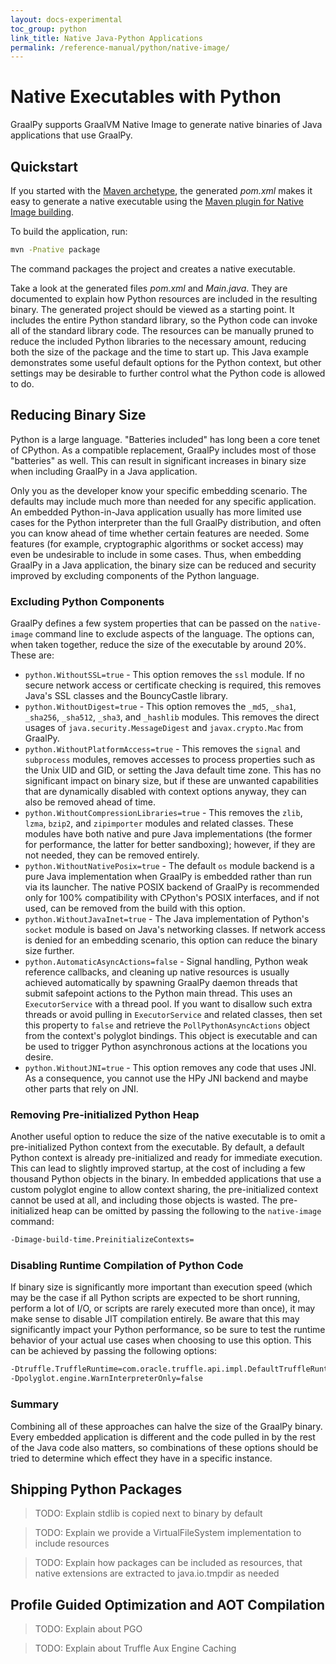 ```yaml
---
layout: docs-experimental
toc_group: python
link_title: Native Java-Python Applications
permalink: /reference-manual/python/native-image/
---
```


# Native Executables with Python

GraalPy supports GraalVM Native Image to generate native binaries of Java applications that use GraalPy.

## Quickstart

If you started with the [Maven archetype](README.md), the generated _pom.xml_ makes it easy to generate a native executable using the [Maven plugin for Native Image building](https://graalvm.github.io/native-build-tools/latest/maven-plugin.html).

To build the application, run:
```bash
mvn -Pnative package
```
The command packages the project and creates a native executable.

Take a look at the generated files _pom.xml_ and _Main.java_.
They are documented to explain how Python resources are included in the resulting binary.
The generated project should be viewed as a starting point.
It includes the entire Python standard library, so the Python code can invoke all of the standard library code.
The resources can be manually pruned to reduce the included Python libraries to the necessary amount, reducing both the size of the package and the time to start up.
This Java example demonstrates some useful default options for the Python context, but other settings may be desirable to further control what the Python code is allowed to do.

## Reducing Binary Size

Python is a large language.
"Batteries included" has long been a core tenet of CPython.
As a compatible replacement, GraalPy includes most of those "batteries" as well.
This can result in significant increases in binary size when including GraalPy in a Java application.

Only you as the developer know your specific embedding scenario.
The defaults may include much more than needed for any specific application.
An embedded Python-in-Java application usually has more limited use cases for the Python interpreter than the full GraalPy distribution, and often you can know ahead of time whether certain features are needed.
Some features (for example, cryptographic algorithms or socket access) may even be undesirable to include in some cases.
Thus, when embedding GraalPy in a Java application, the binary size can be reduced and security improved by excluding components of the Python language.

### Excluding Python Components

GraalPy defines a few system properties that can be passed on the `native-image` command line to exclude aspects of the language.
The options can, when taken together, reduce the size of the executable by around 20%.
These are:

* `python.WithoutSSL=true` - This option removes the `ssl` module.
  If no secure network access or certificate checking is required, this removes Java's SSL classes and the BouncyCastle library.
* `python.WithoutDigest=true` - This option removes the `_md5`, `_sha1`, `_sha256`, `_sha512`, `_sha3`, and `_hashlib` modules.
  This removes the direct usages of `java.security.MessageDigest` and `javax.crypto.Mac` from GraalPy.
* `python.WithoutPlatformAccess=true` - This removes the `signal` and `subprocess` modules, removes accesses to process properties such as the Unix UID and GID, or setting the Java default time zone.
  This has no significant impact on binary size, but if these are unwanted capabilities that are dynamically disabled with context options anyway, they can also be removed ahead of time.
* `python.WithoutCompressionLibraries=true` - This removes the `zlib`, `lzma`, `bzip2`, and `zipimporter` modules and related classes.
  These modules have both native and pure Java implementations (the former for performance, the latter for better sandboxing); however, if they are not needed, they can be removed entirely.
* `python.WithoutNativePosix=true` - The default `os` module backend is a pure Java implementation when GraalPy is embedded rather than run via its launcher.
  The native POSIX backend of GraalPy is recommended only for 100% compatibility with CPython's POSIX interfaces, and if not used, can be removed from the build with this option.
* `python.WithoutJavaInet=true` - The Java implementation of Python's `socket` module is based on Java's networking classes.
  If network access is denied for an embedding scenario, this option can reduce the binary size further.
* `python.AutomaticAsyncActions=false` - Signal handling, Python weak reference callbacks, and cleaning up native resources is usually achieved automatically by spawning GraalPy daemon threads that submit safepoint actions to the Python main thread.
  This uses an `ExecutorService` with a thread pool.
  If you want to disallow such extra threads or avoid pulling in `ExecutorService` and related classes, then set this property to `false` and retrieve the `PollPythonAsyncActions` object from the context's polyglot bindings.
  This object is executable and can be used to trigger Python asynchronous actions at the locations you desire.
* `python.WithoutJNI=true` - This option removes any code that uses JNI. As a consequence, you cannot use the HPy JNI backend and maybe other parts that rely on JNI.


### Removing Pre-initialized Python Heap

Another useful option to reduce the size of the native executable is to omit a pre-initialized Python context from the executable.
By default, a default Python context is already pre-initialized and ready for immediate execution.
This can lead to slightly improved startup, at the cost of including a few thousand Python objects in the binary.
In embedded applications that use a custom polyglot engine to allow context sharing, the pre-initialized context cannot be used at all, and including those objects is wasted.
The pre-initialized heap can be omitted by passing the following to the `native-image` command:

```bash
-Dimage-build-time.PreinitializeContexts=
```

### Disabling Runtime Compilation of Python Code

If binary size is significantly more important than execution speed (which may be the case if all Python scripts are expected to be short running, perform a lot of I/O, or scripts are rarely executed more than once), it may make sense to disable JIT compilation entirely.
Be aware that this may significantly impact your Python performance, so be sure to test the runtime behavior of your actual use cases when choosing to use this option.
This can be achieved by passing the following options:

```bash
-Dtruffle.TruffleRuntime=com.oracle.truffle.api.impl.DefaultTruffleRuntime \
-Dpolyglot.engine.WarnInterpreterOnly=false
```

### Summary

Combining all of these approaches can halve the size of the GraalPy binary.
Every embedded application is different and the code pulled in by the rest of the Java code also matters, so combinations of these options should be tried to determine which effect they have in a specific instance.

## Shipping Python Packages

> TODO: Explain stdlib is copied next to binary by default

> TODO: Explain we provide a VirtualFileSystem implementation to include resources

> TODO: Explain how packages can be included as resources, that native extensions are extracted to java.io.tmpdir as needed

## Profile Guided Optimization and AOT Compilation

> TODO: Explain about PGO

> TODO: Explain about Truffle Aux Engine Caching
